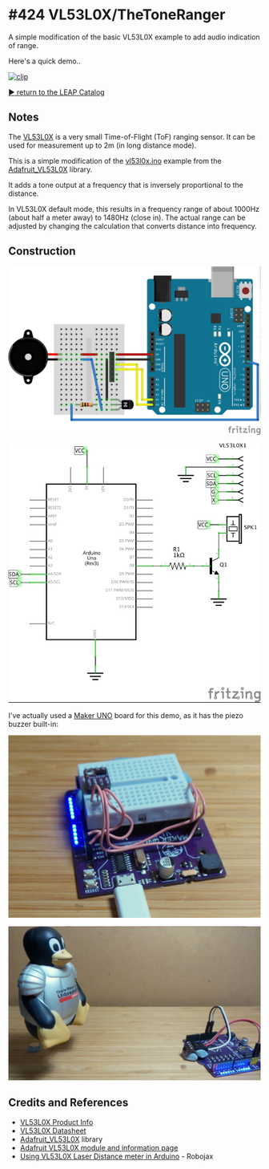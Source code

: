 # #424 VL53L0X/TheToneRanger

A simple modification of the basic VL53L0X example to add audio indication of range.

Here's a quick demo..

[![clip](http://img.youtube.com/vi/XjAN2eW-bek/0.jpg)](http://www.youtube.com/watch?v=XjAN2eW-bek)

[:arrow_forward: return to the LEAP Catalog](https://leap.tardate.com)

## Notes

The [VL53L0X](https://www.st.com/en/imaging-and-photonics-solutions/vl53l0x.html)
is a very small Time-of-Flight (ToF) ranging sensor.
It can be used for measurement up to 2m (in long distance mode).


This is a simple modification of the
[vl53l0x.ino](https://github.com/adafruit/Adafruit_VL53L0X/blob/master/examples/vl53l0x/vl53l0x.ino)
example from the
[Adafruit_VL53L0X](https://github.com/adafruit/Adafruit_VL53L0X) library.

It adds a tone output at a frequency that is inversely proportional to the distance.

In VL53L0X default mode, this results in a frequency range of about 1000Hz (about half a meter away) to 1480Hz (close in).
The actual range can be adjusted by changing the calculation that converts distance into frequency.


## Construction

![Breadboard](./assets/TheToneRanger_bb.jpg?raw=true)

![Schematic](./assets/TheToneRanger_schematic.jpg?raw=true)


I've actually used a [Maker UNO](../../MakerUno) board for this demo, as it has the
piezo buzzer built-in:

![TheToneRanger_module](./assets/TheToneRanger_module.jpg?raw=true)


![Build](./assets/TheToneRanger_build.jpg?raw=true)

## Credits and References
* [VL53L0X Product Info](https://www.st.com/en/imaging-and-photonics-solutions/vl53l0x.html)
* [VL53L0X Datasheet](https://www.st.com/resource/en/datasheet/vl53l0x.pdf)
* [Adafruit_VL53L0X](https://github.com/adafruit/Adafruit_VL53L0X) library
* [Adafruit VL53L0X module and information page](https://learn.adafruit.com/adafruit-vl53l0x-micro-lidar-distance-sensor-breakout/downloads)
* [Using VL53L0X Laser Distance meter in Arduino](http://robojax.com/learn/arduino/?vid=robojax-VL53L0X) - Robojax
